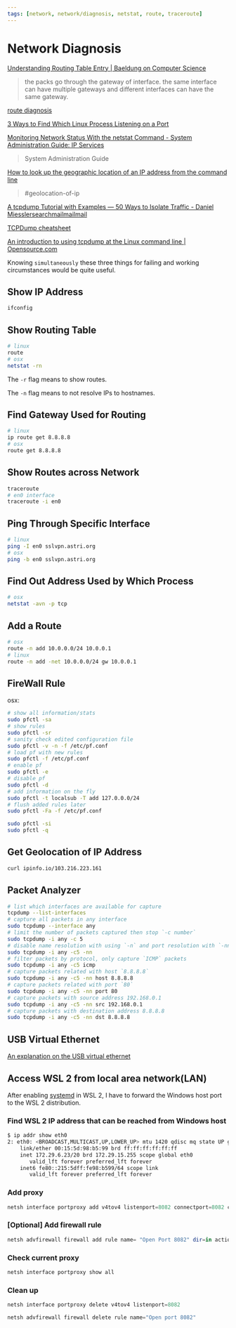 ```yaml
---
tags: [network, network/diagnosis, netstat, route, traceroute]
---
```


# Network Diagnosis

[Understanding Routing Table Entry | Baeldung on Computer Science](https://www.baeldung.com/cs/routing-table-entry)
> the packs go through the gateway of interface. the same interface can have multiple gateways and different interfaces can have the same gateway.

[route diagnosis](https://forums.developer.nvidia.com/t/ssh-enabled-only-if-connected-through-microusb/192708/12)

[3 Ways to Find Which Linux Process Listening on a Port](https://www.tecmint.com/find-out-which-process-listening-on-a-particular-port/)

[Monitoring Network Status With the netstat Command - System Administration Guide: IP Services](https://docs.oracle.com/cd/E18752_01/html/816-4554/ipconfig-142.html)
> System Administration Guide

[How to look up the geographic location of an IP address from the command line](https://www.xmodulo.com/geographic-location-ip-address-command-line.html)
> #geolocation-of-ip

[A tcpdump Tutorial with Examples — 50 Ways to Isolate Traffic - Daniel Miesslersearchmailmailmail](https://danielmiessler.com/study/tcpdump/)

[TCPDump cheatsheet](https://resource.nvidia.com/cheatsheets/linux-networking-cheatsheet-tcpdump)

[An introduction to using tcpdump at the Linux command line | Opensource.com](https://opensource.com/article/18/10/introduction-tcpdump)

Knowing `simultaneously` these three things for failing and working circumstances would be quite useful.

## Show IP Address

  ```sh
  ifconfig
  ```

## Show Routing Table
  
  ```sh
  # linux
  route
  # osx
  netstat -rn
  ```

The `-r` flag means to show routes.

The `-n` flag means to not resolve IPs to hostnames.

## Find Gateway Used for Routing

```sh
# linux
ip route get 8.8.8.8
# osx
route get 8.8.8.8
```

## Show Routes across Network

  ```sh
  traceroute
  # en0 interface
  traceroute -i en0
  ```

## Ping Through Specific Interface

```sh
# linux
ping -I en0 sslvpn.astri.org
# osx
ping -b en0 sslvpn.astri.org
```

## Find Out Address Used by Which Process

  ```sh
  # osx
  netstat -avn -p tcp
  ```

## Add a Route

  ```sh
  # osx
  route -n add 10.0.0.0/24 10.0.0.1
  # linux
  route -n add -net 10.0.0.0/24 gw 10.0.0.1
  ```

## FireWall Rule

osx:

```sh
# show all information/stats
sudo pfctl -sa
# show rules
sudo pfctl -sr
# sanity check edited configuration file
sudo pfctl -v -n -f /etc/pf.conf
# load pf with new rules
sudo pfctl -f /etc/pf.conf
# enable pf
sudo pfctl -e
# disable pf
sudo pfctl -d
# add information on the fly
sudo pfctl -t localsub -T add 127.0.0.0/24
# flush added rules later
sudo pfctl -Fa -f /etc/pf.conf

sudo pfctl -si
sudo pfctl -q
```

## Get Geolocation of IP Address

  ```sh
  curl ipinfo.io/103.216.223.161
  ```

## Packet Analyzer

```sh
# list which interfaces are available for capture
tcpdump --list-interfaces
# capture all packets in any interface
sudo tcpdump --interface any
# limit the number of packets captured then stop `-c number`
sudo tcpdump -i any -c 5
# disable name resolution with using `-n` and port resolution with `-nn` 
sudo tcpdump -i any -c5 -nn
# filter packets by protocol, only capture `ICMP` packets
sudo tcpdump -i any -c5 icmp
# capture packets related with host `8.8.8.8`
sudo tcpdump -i any -c5 -nn host 8.8.8.8
# capture packets related with port `80`
sudo tcpdump -i any -c5 -nn port 80
# capture packets with source address 192.168.0.1
sudo tcpdump -i any -c5 -nn src 192.168.0.1
# capture packets with destination address 8.8.8.8
sudo tcpdump -i any -c5 -nn dst 8.8.8.8
```

## USB Virtual Ethernet

[An explanation on the USB virtual ethernet](https://forums.developer.nvidia.com/t/provide-internet-through-micro-usb-while-doing-ssh/111326/14)

## Access WSL 2 from local area network(LAN)

After enabling [systemd](https://devblogs.microsoft.com/commandline/systemd-support-is-now-available-in-wsl/) in WSL 2, I have to forward the Windows host port to the WSL 2 distribution.

### Find WSL 2 IP address that can be reached from Windows host

```sh
$ ip addr show eth0
2: eth0: <BROADCAST,MULTICAST,UP,LOWER_UP> mtu 1420 qdisc mq state UP group default qlen 1000
    link/ether 00:15:5d:98:b5:99 brd ff:ff:ff:ff:ff:ff
    inet 172.29.6.23/20 brd 172.29.15.255 scope global eth0
       valid_lft forever preferred_lft forever
    inet6 fe80::215:5dff:fe98:b599/64 scope link
       valid_lft forever preferred_lft forever
```

### Add proxy

```powershell
netsh interface portproxy add v4tov4 listenport=8082 connectport=8082 connectaddress=172.29.6.23,127.0.0.1
```

### [Optional] Add firewall rule

```powershell
netsh advfirewall firewall add rule name= "Open Port 8082" dir=in action=allow protocol=TCP localport=8082
```

### Check current proxy

```powershell
netsh interface portproxy show all
```

### Clean up

```powershell
netsh interface portproxy delete v4tov4 listenport=8082
```

```powershell
netsh advfirewall firewall delete rule name="Open port 8082"
```